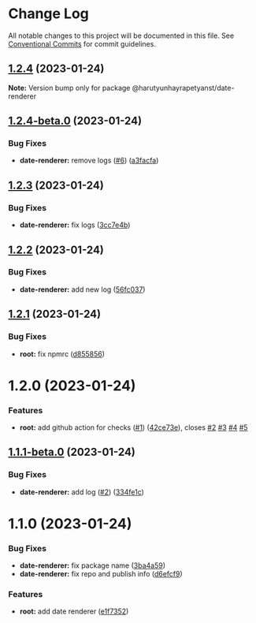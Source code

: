 # Change Log

All notable changes to this project will be documented in this file.
See [Conventional Commits](https://conventionalcommits.org) for commit guidelines.

## [1.2.4](https://github.com/harutyunhayrapetyanst/monorepo-cicd/compare/@harutyunhayrapetyanst/date-renderer@1.2.3...@harutyunhayrapetyanst/date-renderer@1.2.4) (2023-01-24)

**Note:** Version bump only for package @harutyunhayrapetyanst/date-renderer





## [1.2.4-beta.0](https://github.com/harutyunhayrapetyanst/monorepo-cicd/compare/@harutyunhayrapetyanst/date-renderer@1.2.3...@harutyunhayrapetyanst/date-renderer@1.2.4-beta.0) (2023-01-24)


### Bug Fixes

* **date-renderer:** remove logs ([#6](https://github.com/harutyunhayrapetyanst/monorepo-cicd/issues/6)) ([a3facfa](https://github.com/harutyunhayrapetyanst/monorepo-cicd/commit/a3facfa8c5f3887c194c5d442fd5a713914812a5))





## [1.2.3](https://github.com/harutyunhayrapetyanst/monorepo-cicd/compare/@harutyunhayrapetyanst/date-renderer@1.2.2...@harutyunhayrapetyanst/date-renderer@1.2.3) (2023-01-24)


### Bug Fixes

* **date-renderer:** fix logs ([3cc7e4b](https://github.com/harutyunhayrapetyanst/monorepo-cicd/commit/3cc7e4be42401637bfdf65ddd9cfae2563bbf24d))





## [1.2.2](https://github.com/harutyunhayrapetyanst/monorepo-cicd/compare/@harutyunhayrapetyanst/date-renderer@1.2.1...@harutyunhayrapetyanst/date-renderer@1.2.2) (2023-01-24)


### Bug Fixes

* **date-renderer:** add new log ([56fc037](https://github.com/harutyunhayrapetyanst/monorepo-cicd/commit/56fc0372584cab21e3284200d5bc94ae4e2646ec))





## [1.2.1](https://github.com/harutyunhayrapetyanst/monorepo-cicd/compare/@harutyunhayrapetyanst/date-renderer@1.2.0...@harutyunhayrapetyanst/date-renderer@1.2.1) (2023-01-24)


### Bug Fixes

* **root:** fix npmrc ([d855856](https://github.com/harutyunhayrapetyanst/monorepo-cicd/commit/d8558563e49be7d20d5b4bd22ea334614cb2b19a))





# 1.2.0 (2023-01-24)


### Features

* **root:** add github action for checks ([#1](https://github.com/harutyunhayrapetyanst/monorepo-cicd/issues/1)) ([42ce73e](https://github.com/harutyunhayrapetyanst/monorepo-cicd/commit/42ce73e2303d745eeca65c24094f63c8abf9e7ef)), closes [#2](https://github.com/harutyunhayrapetyanst/monorepo-cicd/issues/2) [#3](https://github.com/harutyunhayrapetyanst/monorepo-cicd/issues/3) [#4](https://github.com/harutyunhayrapetyanst/monorepo-cicd/issues/4) [#5](https://github.com/harutyunhayrapetyanst/monorepo-cicd/issues/5)





## [1.1.1-beta.0](https://github.com/harutyunhayrapetyanst/monorepo-cicd/compare/@harutyunhayrapetyanst/date-renderer@1.1.0...@harutyunhayrapetyanst/date-renderer@1.1.1-beta.0) (2023-01-24)


### Bug Fixes

* **date-renderer:** add log ([#2](https://github.com/harutyunhayrapetyanst/monorepo-cicd/issues/2)) ([334fe1c](https://github.com/harutyunhayrapetyanst/monorepo-cicd/commit/334fe1cdb808d2bc8ebfaac760971543e3d441fb))





# 1.1.0 (2023-01-24)


### Bug Fixes

* **date-renderer:** fix package name ([3ba4a59](https://github.com/harutyunhayrapetyanst/monorepo-cicd/commit/3ba4a59bc9e206e82dd3d5eb34b8250232d67113))
* **date-renderer:** fix repo and publish info ([d6efcf9](https://github.com/harutyunhayrapetyanst/monorepo-cicd/commit/d6efcf9fba4a748fd745fa50fe196e14f13328f6))


### Features

* **root:** add date renderer ([e1f7352](https://github.com/harutyunhayrapetyanst/monorepo-cicd/commit/e1f7352283d0562810ee2bcd43f75355855055a3))
